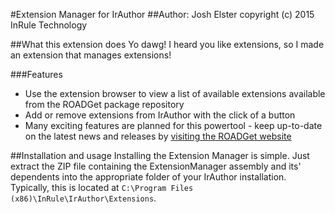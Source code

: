 #Extension Manager for IrAuthor
##Author: Josh Elster 
copyright (c) 2015 InRule Technology

##What this extension does
Yo dawg! I heard you like extensions, so I made an extension that manages extensions! 

###Features
* Use the extension browser to view a list of available extensions available from the ROADGet package repository
* Add or remove extensions from IrAuthor with the click of a button
* Many exciting features are planned for this powertool - keep up-to-date on the latest news and releases by [visiting the ROADGet website](http://roadget.azurewebsites.net)

##Installation and usage
Installing the Extension Manager is simple. Just extract the ZIP file containing the ExtensionManager assembly and its' dependents into the appropriate folder of your IrAuthor installation. Typically, this is located at `C:\Program Files (x86)\InRule\IrAuthor\Extensions`.